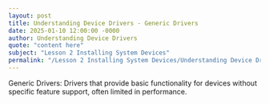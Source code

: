 ```yaml
---
layout: post
title: Understanding Device Drivers - Generic Drivers
date: 2025-01-10 12:00:00 -0000
author: Understanding Device Drivers
quote: "content here"
subject: "Lesson 2 Installing System Devices"
permalink: "/Lesson 2 Installing System Devices/Understanding Device Drivers/Understanding Device Drivers - Generic Drivers"
---
```


Generic Drivers: Drivers that provide basic functionality for devices without specific feature support, often limited in performance.

